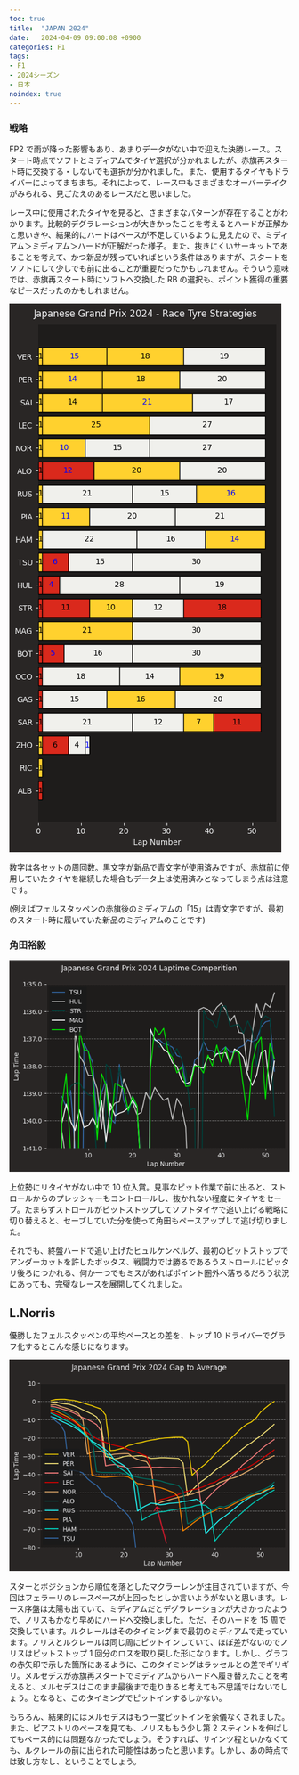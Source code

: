 ```yaml
---
toc: true
title:  "JAPAN 2024"
date:   2024-04-09 09:00:08 +0900
categories: F1
tags:
- F1
- 2024シーズン
- 日本
noindex: true
---
```

### 戦略
FP2 で雨が降った影響もあり、あまりデータがない中で迎えた決勝レース。スタート時点でソフトとミディアムでタイヤ選択が分かれましたが、赤旗再スタート時に交換する・しないでも選択が分かれました。また、使用するタイヤもドライバーによってまちまち。それによって、レース中もさまざまなオーバーテイクがみられる、見ごたえのあるレースだと思いました。

レース中に使用されたタイヤを見ると、さまざまなパターンが存在することがわかります。比較的デグラレーションが大きかったことを考えるとハードが正解かと思いきや、結果的にハードはペースが不足しているように見えたので、ミディアム＞ミディアム＞ハードが正解だった様子。また、抜きにくいサーキットであることを考えて、かつ新品が残っていればという条件はありますが、スタートをソフトにして少しでも前に出ることが重要だったかもしれません。そういう意味では、赤旗再スタート時にソフトへ交換した RB の選択も、ポイント獲得の重要なピースだったのかもしれません。

![タイヤ][img01]

数字は各セットの周回数。黒文字が新品で青文字が使用済みですが、赤旗前に使用していたタイヤを継続した場合もデータ上は使用済みとなってしまう点は注意です。

(例えばフェルスタッペンの赤旗後のミディアムの「15」は青文字ですが、最初のスタート時に履いていた新品のミディアムのことです)

### 角田裕毅


![ラップチャート][img02]

上位勢にリタイヤがない中で 10 位入賞。見事なピット作業で前に出ると、ストロールからのプレッシャーもコントロールし、抜かれない程度にタイヤをセーブ。たまらずストロールがピットストップしてソフトタイヤで追い上げる戦略に切り替えると、セーブしていた分を使って角田もペースアップして逃げ切りました。

それでも、終盤ハードで追い上げたヒュルケンベルグ、最初のピットストップでアンダーカットを許したボッタス、戦闘力では勝るであろうストロールにピッタリ後ろにつかれる、何か一つでもミスがあればポイント圏外へ落ちるだろう状況にあっても、完璧なレースを展開してくれました。


## L.Norris

優勝したフェルスタッペンの平均ペースとの差を、トップ 10 ドライバーでグラフ化するとこんな感じになります。

![ラップチャート][img03]


スターとポジションから順位を落としたマクラーレンが注目されていますが、今回はフェラーリのレースペースが上回ったとしか言いようがないと思います。レース序盤は太陽も出ていて、ミディアムだとデグラレーションが大きかったようで、ノリスもかなり早めにハードへ交換しました。ただ、そのハードを 15 周で交換しています。ルクレールはそのタイミングまで最初のミディアムで走っています。ノリスとルクレールは同じ周にピットインしていて、ほぼ差がないのでノリスはピットストップ 1 回分のロスを取り戻した形になります。しかし、グラフの赤矢印で示した箇所にあるように、このタイミングはラッセルとの差でギリギリ。メルセデスが赤旗再スタートでミディアムからハードへ履き替えたことを考えると、メルセデスはこのまま最後まで走りきると考えても不思議ではないでしょう。となると、このタイミングでピットインするしかない。

もちろん、結果的にはメルセデスはもう一度ピットインを余儀なくされました。また、ピアストリのペースを見ても、ノリスももう少し第 2 スティントを伸ばしてもペース的には問題なかったでしょう。そうすれば、サインツ程といかなくても、ルクレールの前に出られた可能性はあったと思います。しかし、あの時点では致し方なし、ということでしょう。




[img01]:/assets/images/2024/04/20240407-01.png
[img02]:/assets/images/2024/04/20240407-02.png
[img03]:/assets/images/2024/04/20240407-03.png
